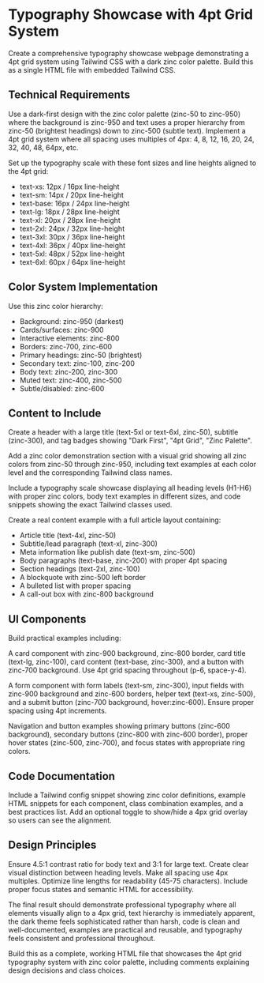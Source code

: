 # Typography Showcase with 4pt Grid System

Create a comprehensive typography showcase webpage demonstrating a 4pt grid system using Tailwind CSS with a dark zinc color palette. Build this as a single HTML file with embedded Tailwind CSS.

## Technical Requirements

Use a dark-first design with the zinc color palette (zinc-50 to zinc-950) where the background is zinc-950 and text uses a proper hierarchy from zinc-50 (brightest headings) down to zinc-500 (subtle text). Implement a 4pt grid system where all spacing uses multiples of 4px: 4, 8, 12, 16, 20, 24, 32, 40, 48, 64px, etc.

Set up the typography scale with these font sizes and line heights aligned to the 4pt grid:
- text-xs: 12px / 16px line-height
- text-sm: 14px / 20px line-height  
- text-base: 16px / 24px line-height
- text-lg: 18px / 28px line-height
- text-xl: 20px / 28px line-height
- text-2xl: 24px / 32px line-height
- text-3xl: 30px / 36px line-height
- text-4xl: 36px / 40px line-height
- text-5xl: 48px / 52px line-height
- text-6xl: 60px / 64px line-height

## Color System Implementation

Use this zinc color hierarchy:
- Background: zinc-950 (darkest)
- Cards/surfaces: zinc-900 
- Interactive elements: zinc-800
- Borders: zinc-700, zinc-600
- Primary headings: zinc-50 (brightest)
- Secondary text: zinc-100, zinc-200
- Body text: zinc-200, zinc-300
- Muted text: zinc-400, zinc-500
- Subtle/disabled: zinc-600

## Content to Include

Create a header with a large title (text-5xl or text-6xl, zinc-50), subtitle (zinc-300), and tag badges showing "Dark First", "4pt Grid", "Zinc Palette".

Add a zinc color demonstration section with a visual grid showing all zinc colors from zinc-50 through zinc-950, including text examples at each color level and the corresponding Tailwind class names.

Include a typography scale showcase displaying all heading levels (H1-H6) with proper zinc colors, body text examples in different sizes, and code snippets showing the exact Tailwind classes used.

Create a real content example with a full article layout containing:
- Article title (text-4xl, zinc-50)
- Subtitle/lead paragraph (text-xl, zinc-300)  
- Meta information like publish date (text-sm, zinc-500)
- Body paragraphs (text-base, zinc-200) with proper 4pt spacing
- Section headings (text-2xl, zinc-100)
- A blockquote with zinc-500 left border
- A bulleted list with proper spacing
- A call-out box with zinc-800 background

## UI Components

Build practical examples including:

A card component with zinc-900 background, zinc-800 border, card title (text-lg, zinc-100), card content (text-base, zinc-300), and a button with zinc-700 background. Use 4pt grid spacing throughout (p-6, space-y-4).

A form component with form labels (text-sm, zinc-300), input fields with zinc-900 background and zinc-600 borders, helper text (text-xs, zinc-500), and a submit button (zinc-700 background, hover:zinc-600). Ensure proper spacing using 4pt increments.

Navigation and button examples showing primary buttons (zinc-600 background), secondary buttons (zinc-800 with zinc-600 border), proper hover states (zinc-500, zinc-700), and focus states with appropriate ring colors.

## Code Documentation

Include a Tailwind config snippet showing zinc color definitions, example HTML snippets for each component, class combination examples, and a best practices list. Add an optional toggle to show/hide a 4px grid overlay so users can see the alignment.

## Design Principles

Ensure 4.5:1 contrast ratio for body text and 3:1 for large text. Create clear visual distinction between heading levels. Make all spacing use 4px multiples. Optimize line lengths for readability (45-75 characters). Include proper focus states and semantic HTML for accessibility.

The final result should demonstrate professional typography where all elements visually align to a 4px grid, text hierarchy is immediately apparent, the dark theme feels sophisticated rather than harsh, code is clean and well-documented, examples are practical and reusable, and typography feels consistent and professional throughout.

Build this as a complete, working HTML file that showcases the 4pt grid typography system with zinc color palette, including comments explaining design decisions and class choices.